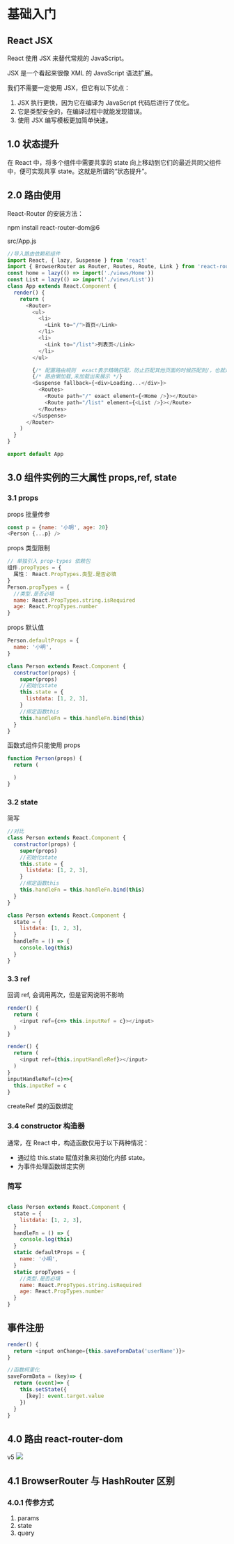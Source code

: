 # 基础入门

## React JSX

React 使用 JSX 来替代常规的 JavaScript。

JSX 是一个看起来很像 XML 的 JavaScript 语法扩展。

我们不需要一定使用 JSX，但它有以下优点：

1. JSX 执行更快，因为它在编译为 JavaScript 代码后进行了优化。
2. 它是类型安全的，在编译过程中就能发现错误。
3. 使用 JSX 编写模板更加简单快速。

## 1.0 状态提升

在 React 中，将多个组件中需要共享的 state 向上移动到它们的最近共同父组件中，便可实现共享 state。这就是所谓的“状态提升”。

## 2.0 路由使用

React-Router 的安装方法：

npm install react-router-dom@6

src/App.js

```js
//导入路由依赖和组件
import React, { lazy, Suspense } from 'react'
import { BrowserRouter as Router, Routes, Route, Link } from 'react-router-dom'
const home = lazy(() => import('./views/Home'))
const List = lazy(() => import('./views/List'))
class App extends React.Component {
  render() {
    return (
      <Router>
        <ul>
          <li>
            <Link to="/">首页</Link>
          </li>
          <li>
            <Link to="/list">列表页</Link>
          </li>
        </ul>

        {/* 配置路由规则  exact表示精确匹配，防止匹配其他页面的时候匹配到/，也就是首页*/}
        {/* 路由懒加载,未加载出来展示 */}
        <Suspense fallback={<div>Loading...</div>}>
          <Routes>
            <Route path="/" exact element={<Home />}></Route>
            <Route path="/list" element={<List />}></Route>
          </Routes>
        </Suspense>
      </Router>
    )
  }
}

export default App
```

## 3.0 组件实例的三大属性 props,ref, state

### 3.1 props

props 批量传参

```js
const p = {name: '小明', age: 20}
<Person {...p} />
```

props 类型限制

```js
// 单独引入 prop-types 依赖包
组件.propTypes = {
  属性： React.PropTypes.类型.是否必填
}
Person.propTypes = {
  //类型.是否必填
  name: React.PropTypes.string.isRequired
  age: React.PropTypes.number
}
```

props 默认值

```js
Person.defaultProps = {
  name: '小明',
}
```

```js
class Person extends React.Component {
  constructor(props) {
    super(props)
    //初始化state
    this.state = {
      listdata: [1, 2, 3],
    }
    //绑定函数this
    this.handleFn = this.handleFn.bind(this)
  }
}
```

函数式组件只能使用 props

```js
function Person(props) {
  return (

  )
}
```

### 3.2 state

简写

```js
//对比
class Person extends React.Component {
  constructor(props) {
    super(props)
    //初始化state
    this.state = {
      listdata: [1, 2, 3],
    }
    //绑定函数this
    this.handleFn = this.handleFn.bind(this)
  }
}

class Person extends React.Component {
  state = {
    listdata: [1, 2, 3],
  }
  handleFn = () => {
    console.log(this)
  }
}
```

### 3.3 ref

回调 ref, 会调用两次，但是官网说明不影响

```js
render() {
  return (
    <input ref={c=> this.inputRef = c}></input>
  )
}

render() {
  return (
    <input ref={this.inputHandleRef}></input>
  )
}
inputHandleRef=(c)=>{
  this.inputRef = c
}
```

createRef 类的函数绑定

### 3.4 constructor 构造器

通常，在 React 中，构造函数仅用于以下两种情况：

- 通过给 this.state 赋值对象来初始化内部 state。
- 为事件处理函数绑定实例

### 简写

```js

class Person extends React.Component {
  state = {
    listdata: [1, 2, 3],
  }
  handleFn = () => {
    console.log(this)
  }
  static defaultProps = {
    name: '小明',
  }
  static propTypes = {
    //类型.是否必填
    name: React.PropTypes.string.isRequired
    age: React.PropTypes.number
  }
}
```

## 事件注册

```js
render() {
  return <input onChange={this.saveFormData('userName')}>
}

//函数柯里化
saveFormData = (key)=> {
  return (event)=> {
    this.setState({
      [key]: event.target.value
    })
  }
}
```

## 4.0 路由 react-router-dom

v5
<img src='/public/img/Snipaste_2022-10-07_17-56-25.png'>

## 4.1 BrowserRouter 与 HashRouter 区别

### 4.0.1 传参方式

1. params
2. state
3. query

